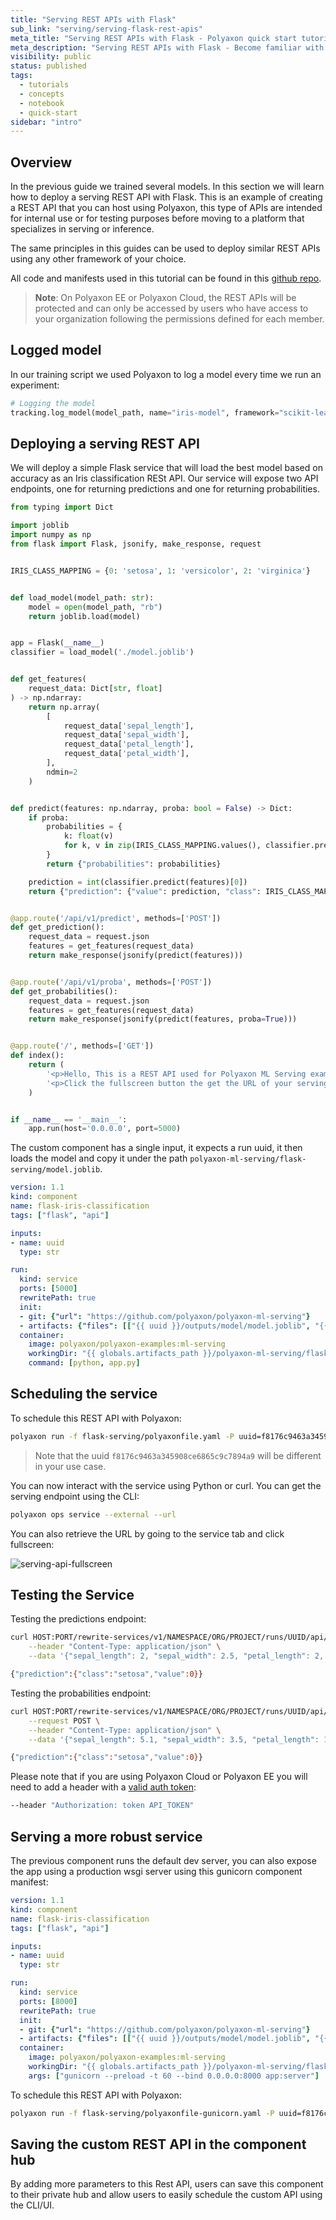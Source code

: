 ```yaml
---
title: "Serving REST APIs with Flask"
sub_link: "serving/serving-flask-rest-apis"
meta_title: "Serving REST APIs with Flask - Polyaxon quick start tutorial - Core Concepts"
meta_description: "Serving REST APIs with Flask - Become familiar with the ecosystem of Polyaxon tools with a top-level overview and useful links to get you started."
visibility: public
status: published
tags:
  - tutorials
  - concepts
  - notebook
  - quick-start
sidebar: "intro"
---
```


## Overview

In the previous guide we trained several models. In this section we will learn how to deploy a serving REST API with Flask.
This is an example of creating a REST API that you can host using Polyaxon, this type of APIs are intended for internal use or for testing purposes 
before moving to a platform that specializes in serving or inference. 

The same principles in this guides can be used to deploy similar REST APIs using any other framework of your choice.

All code and manifests used in this tutorial can be found in this [github repo](https://github.com/polyaxon/polyaxon-ml-serving).

> **Note**: On Polyaxon EE or Polyaxon Cloud, the REST APIs will be protected and can only be accessed by users who have access to your organization following the permissions defined for each member. 

## Logged model

In our training script we used Polyaxon to log a model every time we run an experiment:

```python
# Logging the model
tracking.log_model(model_path, name="iris-model", framework="scikit-learn", versioned=False)
```

## Deploying a serving REST API

We will deploy a simple Flask service that will load the best model based on accuracy as an Iris classification RESt API.
Our service will expose two API endpoints, one for returning predictions and one for returning probabilities.


```python
from typing import Dict

import joblib
import numpy as np
from flask import Flask, jsonify, make_response, request


IRIS_CLASS_MAPPING = {0: 'setosa', 1: 'versicolor', 2: 'virginica'}


def load_model(model_path: str):
    model = open(model_path, "rb")
    return joblib.load(model)


app = Flask(__name__)
classifier = load_model('./model.joblib')


def get_features(
    request_data: Dict[str, float]
) -> np.ndarray:
    return np.array(
        [
            request_data['sepal_length'],
            request_data['sepal_width'],
            request_data['petal_length'],
            request_data['petal_width'],
        ],
        ndmin=2
    )


def predict(features: np.ndarray, proba: bool = False) -> Dict:
    if proba:
        probabilities = {
            k: float(v)
            for k, v in zip(IRIS_CLASS_MAPPING.values(), classifier.predict_proba(features)[0])
        }
        return {"probabilities": probabilities}

    prediction = int(classifier.predict(features)[0])
    return {"prediction": {"value": prediction, "class": IRIS_CLASS_MAPPING[prediction]}}


@app.route('/api/v1/predict', methods=['POST'])
def get_prediction():
    request_data = request.json
    features = get_features(request_data)
    return make_response(jsonify(predict(features)))


@app.route('/api/v1/proba', methods=['POST'])
def get_probabilities():
    request_data = request.json
    features = get_features(request_data)
    return make_response(jsonify(predict(features, proba=True)))


@app.route('/', methods=['GET'])
def index():
    return (
        '<p>Hello, This is a REST API used for Polyaxon ML Serving examples!</p>'
        '<p>Click the fullscreen button the get the URL of your serving API!<p/>'
    )


if __name__ == '__main__':
    app.run(host='0.0.0.0', port=5000)
```

The custom component has a single input, it expects a run uuid, it then loads the model and copy it under the path `polyaxon-ml-serving/flask-serving/model.joblib`.

```yaml
version: 1.1
kind: component
name: flask-iris-classification
tags: ["flask", "api"]

inputs:
- name: uuid
  type: str

run:
  kind: service
  ports: [5000]
  rewritePath: true
  init:
  - git: {"url": "https://github.com/polyaxon/polyaxon-ml-serving"}
  - artifacts: {"files": [["{{ uuid }}/outputs/model/model.joblib", "{{ globals.artifacts_path }}/polyaxon-ml-serving/flask-serving/model.joblib"]]}
  container:
    image: polyaxon/polyaxon-examples:ml-serving
    workingDir: "{{ globals.artifacts_path }}/polyaxon-ml-serving/flask-serving"
    command: [python, app.py]
```

## Scheduling the service

To schedule this REST API with Polyaxon: 

```bash
polyaxon run -f flask-serving/polyaxonfile.yaml -P uuid=f8176c9463a345908ce6865c9c7894a9
```

> Note that the uuid `f8176c9463a345908ce6865c9c7894a9` will be different in your use case.

You can now interact with the service using Python or curl. You can get the serving endpoint using the CLI:

```bash
polyaxon ops service --external --url
``` 

You can also retrieve the URL by going to the service tab and click fullscreen:

![serving-api-fullscreen](../../../../content/images/dashboard/runs/serving-api-fullscreen.png)

## Testing the Service

Testing the predictions endpoint:

```bash
curl HOST:PORT/rewrite-services/v1/NAMESPACE/ORG/PROJECT/runs/UUID/api/v1/predict --request POST \
    --header "Content-Type: application/json" \
    --data '{"sepal_length": 2, "sepal_width": 2.5, "petal_length": 2, "petal_width": 0.5}'

{"prediction":{"class":"setosa","value":0}}
```

Testing the probabilities endpoint:

```bash
curl HOST:PORT/rewrite-services/v1/NAMESPACE/ORG/PROJECT/runs/UUID/api/v1/proba \
    --request POST \
    --header "Content-Type: application/json" \
    --data '{"sepal_length": 5.1, "sepal_width": 3.5, "petal_length": 1.4, "petal_width": 0.2}'

{"prediction":{"class":"setosa","value":0}}
```

Please note that if you are using Polyaxon Cloud or Polyaxon EE you will need to add a header with a [valid auth token](/docs/management/organizations/user-profile/#token-management):

```bash
--header "Authorization: token API_TOKEN"
```

## Serving a more robust service

The previous component runs the default dev server, you can also expose the app using a production wsgi server using this gunicorn component manifest:

```yaml
version: 1.1
kind: component
name: flask-iris-classification
tags: ["flask", "api"]

inputs:
- name: uuid
  type: str

run:
  kind: service
  ports: [8000]
  rewritePath: true
  init:
  - git: {"url": "https://github.com/polyaxon/polyaxon-ml-serving"}
  - artifacts: {"files": [["{{ uuid }}/outputs/model/model.joblib", "{{ globals.artifacts_path }}/polyaxon-ml-serving/flask-serving/model.joblib"]]}
  container:
    image: polyaxon/polyaxon-examples:ml-serving
    workingDir: "{{ globals.artifacts_path }}/polyaxon-ml-serving/flask-serving"
    args: ["gunicorn --preload -t 60 --bind 0.0.0.0:8000 app:server"]
```

To schedule this REST API with Polyaxon: 

```bash
polyaxon run -f flask-serving/polyaxonfile-gunicorn.yaml -P uuid=f8176c9463a345908ce6865c9c7894a9
```

## Saving the custom REST API in the component hub

By adding more parameters to this Rest API, users can save this component to their private hub and allow users to easily schedule the custom API using the CLI/UI.
